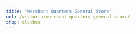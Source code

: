 ```yaml
---
title: "Merchant Quarters General Store"
url: /victoria/merchant-quarters-general-store/
shop: clothes
---
```

